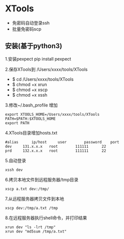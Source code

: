 # XTools

* 免密码自动登录ssh
* 批量免密码scp

安装(基于python3)
--------

1.安装pexpect
pip install pexpect

2.保存XTools到
/Users/xxxx/tools/XTools

- $ cd /Users/xxxx/tools/XTools
- $ chmod +x xrun
- $ chmod +x xscp
- $ chmod +x xssh

3.修改~/.bash_profile 增加
```shell
export XTOOLS_HOME=/Users/xxxx/tools/XTools
PATH=$PATH:$XTOOLS_HOME
export PATH
```

4.XTools目录增加hosts.txt
```shell
#alias 		ip/host		user		password	port	
dev		131.x.x.x	root		111111		22
prd		132.x.x.x	root		111111		22
```

5.自动登录
```
xssh dev
```

6.拷贝本地文件到远程服务器/tmp目录
```
xscp a.txt dev:/tmp/
```

7.从远程服务器拷贝文件到本地
```
xscp dev:/tmp/a.txt /tmp
```

8.在远程服务器执行shell命令，并打印结果
```
xrun dev "ls -lrt /tmp"
xrun dev "md5sum /tmp/a.txt"
```
